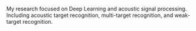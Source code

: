 My research focused on Deep Learning and acoustic signal processing. Including acoustic target recognition, multi-target recognition, and weak-target recognition.